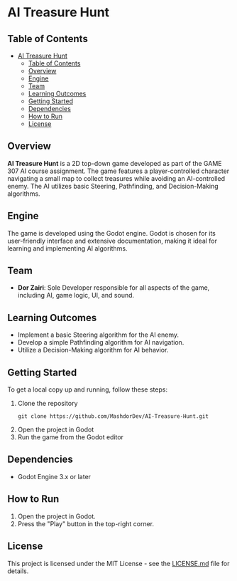 # AI Treasure Hunt

## Table of Contents

- [AI Treasure Hunt](#ai-treasure-hunt)
  - [Table of Contents](#table-of-contents)
  - [Overview](#overview)
  - [Engine](#engine)
  - [Team](#team)
  - [Learning Outcomes](#learning-outcomes)
  - [Getting Started](#getting-started)
  - [Dependencies](#dependencies)
  - [How to Run](#how-to-run)
  - [License](#license)

## Overview

**AI Treasure Hunt** is a 2D top-down game developed as part of the GAME 307 AI course assignment. The game features a player-controlled character navigating a small map to collect treasures while avoiding an AI-controlled enemy. The AI utilizes basic Steering, Pathfinding, and Decision-Making algorithms.

## Engine

The game is developed using the Godot engine. Godot is chosen for its user-friendly interface and extensive documentation, making it ideal for learning and implementing AI algorithms.

## Team

- **Dor Zairi**: Sole Developer responsible for all aspects of the game, including AI, game logic, UI, and sound.

## Learning Outcomes

- Implement a basic Steering algorithm for the AI enemy.
- Develop a simple Pathfinding algorithm for AI navigation.
- Utilize a Decision-Making algorithm for AI behavior.

## Getting Started

To get a local copy up and running, follow these steps:

1. Clone the repository
   ```git
   git clone https://github.com/MashdorDev/AI-Treasure-Hunt.git
   ```
2. Open the project in Godot
3. Run the game from the Godot editor

## Dependencies

- Godot Engine 3.x or later

## How to Run

1. Open the project in Godot.
2. Press the "Play" button in the top-right corner.

## License

This project is licensed under the MIT License - see the [LICENSE.md](LICENSE.md) file for details.
